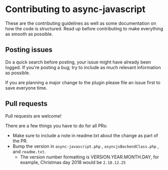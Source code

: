 # Contributing to async-javascript

These are the contributing guidelines as well as some documentation on how the code is structured. Read up before contributing to make everything as smooth as possible.

## Posting issues

Do a quick search before posting, your issue might have already been logged. If you're posting a bug; try to include as much relevant information as possible.

If you are planning a major change to the plugin please file an issue first to save everyone time.

## Pull requests

Pull requests are welcome!

There are a few things you have to do for all PRs:

- Make sure to include a note in readme.txt about the change as part of the PR.
- Bump the version in `async-javascript.php` , `asyncjsBackendClass.php` , and `readme.txt`.
  - The version number formatting is VERSION.YEAR.MONTH.DAY, for example, Christmas day 2018 would be `2.18.12.25`
